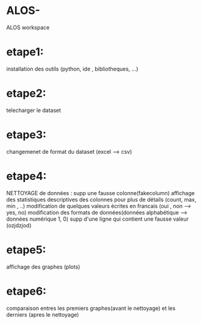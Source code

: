 # ALOS-
ALOS workspace

# etape1: 
installation des outils (python, ide , bibliotheques, ...)


# etape2:
telecharger le dataset


# etape3:
changemenet de format du dataset (excel --> csv)


# etape4:
NETTOYAGE de données :
supp une fausse colonne(fakecolumn)
affichage des statistiques  descriptives des colonnes pour plus de détails (count, max, min , ..)
modification de quelques valeurs écrites en francais (oui , non --> yes, no)
modification des formats de données(données alphabétique --> données numérique 1, 0)
supp d'une ligne qui contient une fausse valeur (ozjdzjod)



# etape5:
affichage des graphes (plots)


# etape6:
comparaison entres les premiers graphes(avant le nettoyage) et les derniers (apres le nettoyage)
